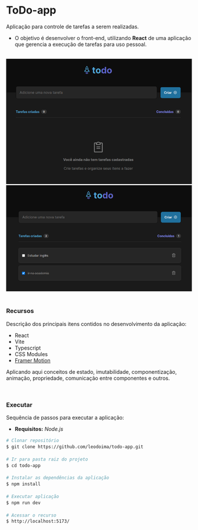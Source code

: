 # ToDo-app
Aplicação para controle de tarefas a serem realizadas.


* O objetivo é desenvolver o front-end, utilizando **React** de uma aplicação que gerencia a execução de tarefas para uso pessoal.

</br>

<img src="./public/withoutTasks.png" alt="Apresentacao app" width="900px" heigth="200px"/>
<img src="./public/withTasks.png" alt="Apresentacao app" width="900px" heigth="200px"/>

</br>
</br>



### Recursos
Descrição dos principais itens contidos no desenvolvimento da aplicação:

* React
* Vite
* Typescript
* CSS Modules
* [Framer Motion](https://www.framer.com/motion/)

Aplicando aqui conceitos de estado, imutabilidade, componentização, animação, propriedade, comunicação entre componentes e outros.

</br>

### Executar
Sequência de passos para executar a aplicação: </br>
- **Requisitos:** *Node.js*

```bash
# Clonar repositório
$ git clone https://github.com/leodoima/todo-app.git

# Ir para pasta raiz do projeto
$ cd todo-app

# Instalar as dependências da aplicação
$ npm install

# Executar aplicação
$ npm run dev

# Acessar o recurso
$ http://localhost:5173/
```

</br>

